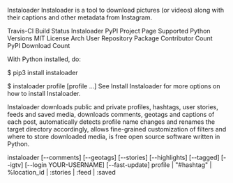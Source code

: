 Instaloader
Instaloader is a tool to download pictures (or videos) along with their captions and other metadata from Instagram.

Travis-CI Build Status Instaloader PyPI Project Page Supported Python Versions MIT License Arch User Repository Package Contributor Count PyPI Download Count

With Python installed, do:

$ pip3 install instaloader

$ instaloader profile [profile ...]
See Install Instaloader for more options on how to install Instaloader.

Instaloader downloads public and private profiles, hashtags, user stories, feeds and saved media, downloads comments, geotags and captions of each post, automatically detects profile name changes and renames the target directory accordingly, allows fine-grained customization of filters and where to store downloaded media, is free open source software written in Python.

instaloader [--comments] [--geotags]
            [--stories] [--highlights] [--tagged] [--igtv]
            [--login YOUR-USERNAME] [--fast-update]
            profile | "#hashtag" | %location_id |
            :stories | :feed | :saved
